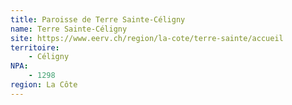 ```yaml
---
title: Paroisse de Terre Sainte-Céligny
name: Terre Sainte-Céligny
site: https://www.eerv.ch/region/la-cote/terre-sainte/accueil
territoire:
    - Céligny
NPA:
    - 1298
region: La Côte
---
```

